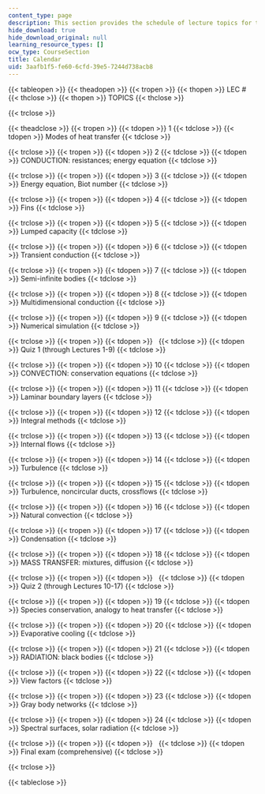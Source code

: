 ```yaml
---
content_type: page
description: This section provides the schedule of lecture topics for the course.
hide_download: true
hide_download_original: null
learning_resource_types: []
ocw_type: CourseSection
title: Calendar
uid: 3aafb1f5-fe60-6cfd-39e5-7244d738acb8
---
```


{{< tableopen >}}
{{< theadopen >}}
{{< tropen >}}
{{< thopen >}}
LEC #
{{< thclose >}}
{{< thopen >}}
TOPICS
{{< thclose >}}

{{< trclose >}}

{{< theadclose >}}
{{< tropen >}}
{{< tdopen >}}
1
{{< tdclose >}}
{{< tdopen >}}
Modes of heat transfer
{{< tdclose >}}

{{< trclose >}}
{{< tropen >}}
{{< tdopen >}}
2
{{< tdclose >}}
{{< tdopen >}}
CONDUCTION: resistances; energy equation
{{< tdclose >}}

{{< trclose >}}
{{< tropen >}}
{{< tdopen >}}
3
{{< tdclose >}}
{{< tdopen >}}
Energy equation, Biot number
{{< tdclose >}}

{{< trclose >}}
{{< tropen >}}
{{< tdopen >}}
4
{{< tdclose >}}
{{< tdopen >}}
Fins
{{< tdclose >}}

{{< trclose >}}
{{< tropen >}}
{{< tdopen >}}
5
{{< tdclose >}}
{{< tdopen >}}
Lumped capacity
{{< tdclose >}}

{{< trclose >}}
{{< tropen >}}
{{< tdopen >}}
6
{{< tdclose >}}
{{< tdopen >}}
Transient conduction
{{< tdclose >}}

{{< trclose >}}
{{< tropen >}}
{{< tdopen >}}
7
{{< tdclose >}}
{{< tdopen >}}
Semi-infinite bodies
{{< tdclose >}}

{{< trclose >}}
{{< tropen >}}
{{< tdopen >}}
8
{{< tdclose >}}
{{< tdopen >}}
Multidimensional conduction
{{< tdclose >}}

{{< trclose >}}
{{< tropen >}}
{{< tdopen >}}
9
{{< tdclose >}}
{{< tdopen >}}
Numerical simulation
{{< tdclose >}}

{{< trclose >}}
{{< tropen >}}
{{< tdopen >}}
 
{{< tdclose >}}
{{< tdopen >}}
Quiz 1 (through Lectures 1-9)
{{< tdclose >}}

{{< trclose >}}
{{< tropen >}}
{{< tdopen >}}
10
{{< tdclose >}}
{{< tdopen >}}
CONVECTION: conservation equations
{{< tdclose >}}

{{< trclose >}}
{{< tropen >}}
{{< tdopen >}}
11
{{< tdclose >}}
{{< tdopen >}}
Laminar boundary layers
{{< tdclose >}}

{{< trclose >}}
{{< tropen >}}
{{< tdopen >}}
12
{{< tdclose >}}
{{< tdopen >}}
Integral methods
{{< tdclose >}}

{{< trclose >}}
{{< tropen >}}
{{< tdopen >}}
13
{{< tdclose >}}
{{< tdopen >}}
Internal flows
{{< tdclose >}}

{{< trclose >}}
{{< tropen >}}
{{< tdopen >}}
14
{{< tdclose >}}
{{< tdopen >}}
Turbulence
{{< tdclose >}}

{{< trclose >}}
{{< tropen >}}
{{< tdopen >}}
15
{{< tdclose >}}
{{< tdopen >}}
Turbulence, noncircular ducts, crossflows
{{< tdclose >}}

{{< trclose >}}
{{< tropen >}}
{{< tdopen >}}
16
{{< tdclose >}}
{{< tdopen >}}
Natural convection
{{< tdclose >}}

{{< trclose >}}
{{< tropen >}}
{{< tdopen >}}
17
{{< tdclose >}}
{{< tdopen >}}
Condensation
{{< tdclose >}}

{{< trclose >}}
{{< tropen >}}
{{< tdopen >}}
18
{{< tdclose >}}
{{< tdopen >}}
MASS TRANSFER: mixtures, diffusion
{{< tdclose >}}

{{< trclose >}}
{{< tropen >}}
{{< tdopen >}}
 
{{< tdclose >}}
{{< tdopen >}}
Quiz 2 (through Lectures 10-17)
{{< tdclose >}}

{{< trclose >}}
{{< tropen >}}
{{< tdopen >}}
19
{{< tdclose >}}
{{< tdopen >}}
Species conservation, analogy to heat transfer
{{< tdclose >}}

{{< trclose >}}
{{< tropen >}}
{{< tdopen >}}
20
{{< tdclose >}}
{{< tdopen >}}
Evaporative cooling
{{< tdclose >}}

{{< trclose >}}
{{< tropen >}}
{{< tdopen >}}
21
{{< tdclose >}}
{{< tdopen >}}
RADIATION: black bodies
{{< tdclose >}}

{{< trclose >}}
{{< tropen >}}
{{< tdopen >}}
22
{{< tdclose >}}
{{< tdopen >}}
View factors
{{< tdclose >}}

{{< trclose >}}
{{< tropen >}}
{{< tdopen >}}
23
{{< tdclose >}}
{{< tdopen >}}
Gray body networks
{{< tdclose >}}

{{< trclose >}}
{{< tropen >}}
{{< tdopen >}}
24
{{< tdclose >}}
{{< tdopen >}}
Spectral surfaces, solar radiation
{{< tdclose >}}

{{< trclose >}}
{{< tropen >}}
{{< tdopen >}}
 
{{< tdclose >}}
{{< tdopen >}}
Final exam (comprehensive)
{{< tdclose >}}

{{< trclose >}}

{{< tableclose >}}